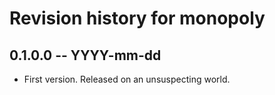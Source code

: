 # Revision history for monopoly

## 0.1.0.0  -- YYYY-mm-dd

* First version. Released on an unsuspecting world.
